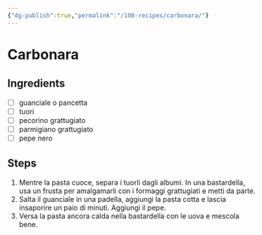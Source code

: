 ```yaml
---
{"dg-publish":true,"permalink":"/100-recipes/carbonara/"}
---
```


# Carbonara
## Ingredients
- [ ] guanciale o pancetta
- [ ] tuori
- [ ] pecorino grattugiato
- [ ] parmigiano grattugiato
- [ ] pepe nero
## Steps
1. Mentre la pasta cuoce, separa i tuorli dagli albumi. In una bastardella, usa un frusta per amalgamarli con i formaggi grattugiati e metti da parte.
2. Salta il guanciale in una padella, aggiungi la pasta cotta e lascia insaporire un paio di minuti. Aggiungi il pepe.
3. Versa la pasta ancora calda nella bastardella con le uova e mescola bene.